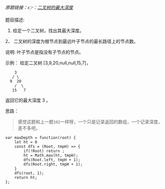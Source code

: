 *原题链接：👉：[二叉树的最大深度](https://leetcode-cn.com/problems/maximum-depth-of-binary-tree/description/)*

题目描述:

1. 给定一个二叉树，找出其最大深度。

2、 二叉树的深度为根节点到最远叶子节点的最长路径上的节点数。

说明: 叶子节点是指没有子节点的节点。

示例：
给定二叉树 [3,9,20,null,null,15,7]，

```
    3
   / \
  9  20
    /  \
   15   7
```
返回它的最大深度 3 。

思路：
> 感觉这题和上一题`102`一样呀，一个只是记录返回的数组，一个记录深度，差不多吧。

```
var maxDepth = function(root) {
    let ht = 0
    const dfs = (Root, tmpH) => {
        if(!Root) return ;
        ht = Math.max(ht, tmpH);
        dfs(Root.left, tmpH + 1);
        dfs(Root.right, tmpH + 1);
    }
    dfs(root, 1);
    return ht;
};
```